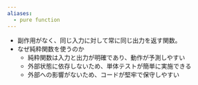 ```yaml
---
aliases:
  - pure function
---
```

- 副作用がなく、同じ入力に対して常に同じ出力を返す関数。
- なぜ純粋関数を使うのか
	- 純粋関数は入力と出力が明確であり、動作が予測しやすい
	- 外部状態に依存しないため、単体テストが簡単に実施できる
	- 外部への影響がないため、コードが堅牢で保守しやすい